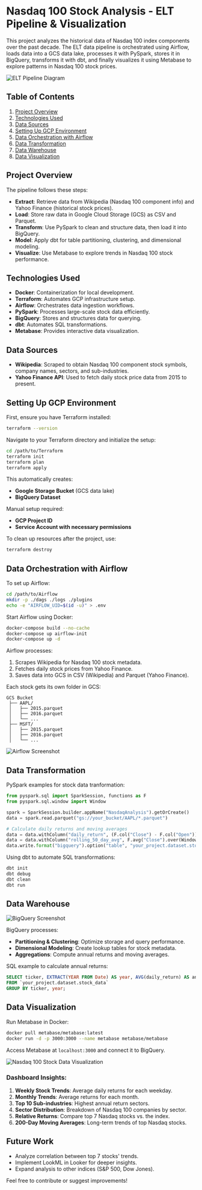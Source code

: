 # Nasdaq 100 Stock Analysis - ELT Pipeline & Visualization

This project analyzes the historical data of Nasdaq 100 index components over the past decade. The ELT data pipeline is orchestrated using Airflow, loads data into a GCS data lake, processes it with PySpark, stores it in BigQuery, transforms it with dbt, and finally visualizes it using Metabase to explore patterns in Nasdaq 100 stock prices.

![ELT Pipeline Diagram](images/Diagram.png)

## Table of Contents
1. [Project Overview](#project-overview)
2. [Technologies Used](#technologies-used)
3. [Data Sources](#data-sources)
4. [Setting Up GCP Environment](#setting-up-gcp-environment)
5. [Data Orchestration with Airflow](#data-orchestration-with-airflow)
6. [Data Transformation](#data-transformation)
7. [Data Warehouse](#data-warehouse)
8. [Data Visualization](#data-visualization)

## Project Overview
The pipeline follows these steps:
- **Extract**: Retrieve data from Wikipedia (Nasdaq 100 component info) and Yahoo Finance (historical stock prices).
- **Load**: Store raw data in Google Cloud Storage (GCS) as CSV and Parquet.
- **Transform**: Use PySpark to clean and structure data, then load it into BigQuery.
- **Model**: Apply dbt for table partitioning, clustering, and dimensional modeling.
- **Visualize**: Use Metabase to explore trends in Nasdaq 100 stock performance.

## Technologies Used
- **Docker**: Containerization for local development.
- **Terraform**: Automates GCP infrastructure setup.
- **Airflow**: Orchestrates data ingestion workflows.
- **PySpark**: Processes large-scale stock data efficiently.
- **BigQuery**: Stores and structures data for querying.
- **dbt**: Automates SQL transformations.
- **Metabase**: Provides interactive data visualization.

## Data Sources
- **Wikipedia**: Scraped to obtain Nasdaq 100 component stock symbols, company names, sectors, and sub-industries.
- **Yahoo Finance API**: Used to fetch daily stock price data from 2015 to present.

## Setting Up GCP Environment
First, ensure you have Terraform installed:
```bash
terraform --version
```

Navigate to your Terraform directory and initialize the setup:
```bash
cd /path/to/Terraform
terraform init
terraform plan
terraform apply
```

This automatically creates:
- **Google Storage Bucket** (GCS data lake)
- **BigQuery Dataset**

Manual setup required:
- **GCP Project ID**
- **Service Account with necessary permissions**

To clean up resources after the project, use:
```bash
terraform destroy
```

## Data Orchestration with Airflow
To set up Airflow:
```bash
cd /path/to/Airflow
mkdir -p ./dags ./logs ./plugins
echo -e "AIRFLOW_UID=$(id -u)" > .env
```

Start Airflow using Docker:
```bash
docker-compose build --no-cache
docker-compose up airflow-init
docker-compose up -d
```

Airflow processes:
1. Scrapes Wikipedia for Nasdaq 100 stock metadata.
2. Fetches daily stock prices from Yahoo Finance.
3. Saves data into GCS in CSV (Wikipedia) and Parquet (Yahoo Finance).

Each stock gets its own folder in GCS:
```plaintext
GCS Bucket
 ├── AAPL/
 │   ├── 2015.parquet
 │   ├── 2016.parquet
 │   └── ...
 ├── MSFT/
 │   ├── 2015.parquet
 │   ├── 2016.parquet
 │   └── ...
```

![Airflow Screenshot](images/Airflow.png)

## Data Transformation
PySpark examples for stock data tranformation:
```python
from pyspark.sql import SparkSession, functions as F
from pyspark.sql.window import Window

spark = SparkSession.builder.appName("NasdaqAnalysis").getOrCreate()
data = spark.read.parquet("gs://your_bucket/AAPL/*.parquet")

# Calculate daily returns and moving averages
data = data.withColumn("daily_return", (F.col("Close") - F.col("Open")) / F.col("Open"))
data = data.withColumn("rolling_50_day_avg", F.avg("Close").over(Window.partitionBy("ticker").orderBy("Date").rowsBetween(-50, 0)))
data.write.format("bigquery").option("table", "your_project.dataset.stock_data").save()
```

Using dbt to automate SQL transformations:
```bash
dbt init
dbt debug
dbt clean
dbt run
```

## Data Warehouse

![BigQuery Screenshot](images/BigQuery.png)

BigQuery processes:
- **Partitioning & Clustering**: Optimize storage and query performance.
- **Dimensional Modeling**: Create lookup tables for stock metadata.
- **Aggregations**: Compute annual returns and moving averages.

SQL example to calculate annual returns:
```sql
SELECT ticker, EXTRACT(YEAR FROM Date) AS year, AVG(daily_return) AS annual_avg_return
FROM `your_project.dataset.stock_data`
GROUP BY ticker, year;
```

## Data Visualization
Run Metabase in Docker:
```bash
docker pull metabase/metabase:latest
docker run -d -p 3000:3000 --name metabase metabase/metabase
```

Access Metabase at `localhost:3000` and connect it to BigQuery.

![Nasdaq 100 Stock Data Visualization](images/Metabase.png)

### Dashboard Insights:
1. **Weekly Stock Trends**: Average daily returns for each weekday.
2. **Monthly Trends**: Average returns for each month.
3. **Top 10 Sub-industries**: Highest annual return sectors.
4. **Sector Distribution**: Breakdown of Nasdaq 100 companies by sector.
5. **Relative Returns**: Compare top 7 Nasdaq stocks vs. the index.
6. **200-Day Moving Averages**: Long-term trends of top Nasdaq stocks.

## Future Work
- Analyze correlation between top 7 stocks' trends.
- Implement LookML in Looker for deeper insights.
- Expand analysis to other indices (S&P 500, Dow Jones).

Feel free to contribute or suggest improvements!